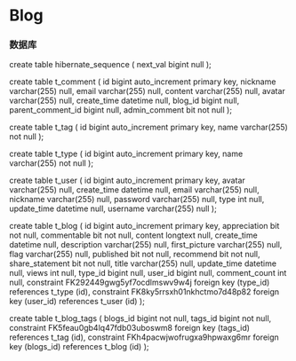 # Blog
### 数据库
create table hibernate_sequence
(
    next_val bigint null
);

create table t_comment
(
    id                bigint auto_increment
        primary key,
    nickname          varchar(255) null,
    email             varchar(255) null,
    content           varchar(255) null,
    avatar            varchar(255) null,
    create_time       datetime     null,
    blog_id           bigint       null,
    parent_comment_id bigint       null,
    admin_comment     bit          not null
);

create table t_tag
(
    id   bigint auto_increment
        primary key,
    name varchar(255) not null
);

create table t_type
(
    id   bigint auto_increment
        primary key,
    name varchar(255) not null
);

create table t_user
(
    id          bigint auto_increment
        primary key,
    avatar      varchar(255) null,
    create_time datetime     null,
    email       varchar(255) null,
    nickname    varchar(255) null,
    password    varchar(255) null,
    type        int          null,
    update_time datetime     null,
    username    varchar(255) null
);

create table t_blog
(
    id              bigint auto_increment
        primary key,
    appreciation    bit          not null,
    commentable     bit          not null,
    content         longtext     null,
    create_time     datetime     null,
    description     varchar(255) null,
    first_picture   varchar(255) null,
    flag            varchar(255) null,
    published       bit          not null,
    recommend       bit          not null,
    share_statement bit          not null,
    title           varchar(255) null,
    update_time     datetime     null,
    views           int          null,
    type_id         bigint       null,
    user_id         bigint       null,
    comment_count   int          null,
    constraint FK292449gwg5yf7ocdlmswv9w4j
        foreign key (type_id) references t_type (id),
    constraint FK8ky5rrsxh01nkhctmo7d48p82
        foreign key (user_id) references t_user (id)
);

create table t_blog_tags
(
    blogs_id bigint not null,
    tags_id  bigint not null,
    constraint FK5feau0gb4lq47fdb03uboswm8
        foreign key (tags_id) references t_tag (id),
    constraint FKh4pacwjwofrugxa9hpwaxg6mr
        foreign key (blogs_id) references t_blog (id)
);
